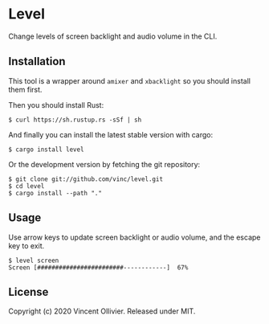 Level
=====

Change levels of screen backlight and audio volume in the CLI.


Installation
------------

This tool is a wrapper around `amixer` and `xbacklight` so you should install
them first.

Then you should install Rust:

    $ curl https://sh.rustup.rs -sSf | sh

And finally you can install the latest stable version with cargo:

    $ cargo install level

Or the development version by fetching the git repository:

    $ git clone git://github.com/vinc/level.git
    $ cd level
    $ cargo install --path "."


Usage
-----

Use arrow keys to update screen backlight or audio volume, and the escape key
to exit.

```
$ level screen
Screen [########################------------]  67%
```


License
-------

Copyright (c) 2020 Vincent Ollivier. Released under MIT.
